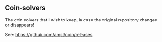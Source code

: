 ## Coin-solvers
The coin solvers that I wish to keep, in case the original repository changes or disappears!

See:
https://github.com/ampl/coin/releases
